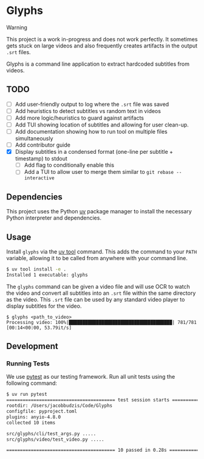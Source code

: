 # Glyphs

> [!WARNING]  
> This project is a work in-progress and does not work perfectly. It sometimes
> gets stuck on large videos and also frequently creates artifacts in the output
> `.srt` files.

Glyphs is a command line application to extract hardcoded subtitles from videos.

## TODO

- [ ] Add user-friendly output to log where the `.srt` file was saved
- [ ] Add heuristics to detect subtitles vs random text in videos
- [ ] Add more logic/heuristics to guard against artifacts
- [ ] Add TUI showing location of subtitles and allowing for user clean-up.
- [ ] Add documentation showing how to run tool on multiple files simultaneously
- [ ] Add contributor guide
- [x] Display subtitles in a condensed format (one-line per subtitle + timestamp) to stdout
  - [ ] Add flag to conditionally enable this
  - [ ] Add a TUI to allow user to merge them similar to `git rebase --interactive`

## Dependencies

This project uses the Python [uv](https://github.com/astral-sh/uv) package
manager to install the necessary Python interpreter and dependencies.

## Usage

Install `glyphs` via the [uv tool](https://docs.astral.sh/uv/concepts/tools/) 
command. This adds the command to your `PATH` variable, allowing it to be called
from anywhere with your command line.

``` sh
$ uv tool install -e .
Installed 1 executable: glyphs
```

The `glyphs` command can be given a video file and will use OCR to watch the
video and convert all subtitles into an `.srt` file within the same directory
as the video. This `.srt` file can be used by any standard video player to
display subtitles for the video.

```
$ glyphs <path_to_video>
Processing video: 100%|██████████████████████████████████████| 781/781 [00:14<00:00, 53.79it/s]
```

## Development

### Running Tests

We use [pytest](https://docs.pytest.org/en/stable/) as our testing framework.
Run all unit tests using the following command:

``` sh
$ uv run pytest
======================================== test session starts ========================================platform darwin -- Python 3.12.8, pytest-8.3.5, pluggy-1.5.0
rootdir: /Users/jacobbudzis/Code/Glyphs
configfile: pyproject.toml
plugins: anyio-4.8.0
collected 10 items                                                                                  

src/glyphs/cli/test_args.py .....                                                             [ 50%]
src/glyphs/video/test_video.py .....                                                          [100%]

======================================== 10 passed in 0.28s =========================================
```

